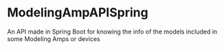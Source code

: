 # ModelingAmpAPISpring
An API made in Spring Boot for knowing the info of the models included in some Modeling Amps or devices

